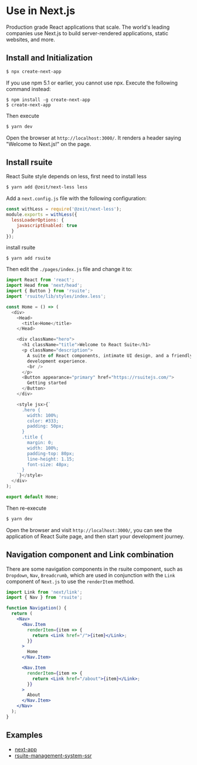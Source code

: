 # Use in Next.js

Production grade React applications that scale. The world's leading companies use Next.js to build server-rendered applications, static websites, and more.

## Install and Initialization

```bash
$ npx create-next-app
```

If you use npm 5.1 or earlier, you cannot use npx. Execute the following command instead:

```
$ npm install -g create-next-app
$ create-next-app
```

Then execute

```bash
$ yarn dev
```

Open the browser at `http://localhost:3000/`. It renders a header saying "Welcome to Next.js!" on the page.

## Install rsuite

React Suite style depends on less, first need to install less

```bash
$ yarn add @zeit/next-less less
```

Add a `next.config.js` file with the following configuration:

```js
const withLess = require('@zeit/next-less');
module.exports = withLess({
  lessLoaderOptions: {
    javascriptEnabled: true
  }
});
```

install rsuite

```
$ yarn add rsuite
```

Then edit the `./pages/index.js` file and change it to:

```js
import React from 'react';
import Head from 'next/head';
import { Button } from 'rsuite';
import 'rsuite/lib/styles/index.less';

const Home = () => (
  <div>
    <Head>
      <title>Home</title>
    </Head>

    <div className="hero">
      <h1 className="title">Welcome to React Suite</h1>
      <p className="description">
        A suite of React components, intimate UI design, and a friendly
        development experience.
        <br />
      </p>
      <Button appearance="primary" href="https://rsuitejs.com/">
        Getting started
      </Button>
    </div>

    <style jsx>{`
      .hero {
        width: 100%;
        color: #333;
        padding: 50px;
      }
      .title {
        margin: 0;
        width: 100%;
        padding-top: 80px;
        line-height: 1.15;
        font-size: 48px;
      }
    `}</style>
  </div>
);

export default Home;
```

Then re-execute

```bash
$ yarn dev
```

Open the browser and visit `http://localhost:3000/`, you can see the application of React Suite page, and then start your development journey.

## Navigation component and Link combination

There are some navigation components in the rsuite component, such as `Dropdown`, `Nav`, `Breadcrumb`, which are used in conjunction with the `Link` component of `Next.js` to use the `renderItem` method.

```jsx
import Link from 'next/link';
import { Nav } from 'rsuite';

function Navigation() {
  return (
    <Nav>
      <Nav.Item
        renderItem={item => {
          return <Link href="/">{item}</Link>;
        }}
      >
        Home
      </Nav.Item>

      <Nav.Item
        renderItem={item => {
          return <Link href="/about">{item}</Link>;
        }}
      >
        About
      </Nav.Item>
    </Nav>
  );
}
```

## Examples

- [next-app](https://github.com/rsuite/rsuite/tree/master/examples/with-nextjs)
- [rsuite-management-system-ssr](https://github.com/rsuite/rsuite-management-system-ssr)
